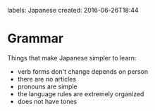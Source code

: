 labels: Japanese
created: 2016-06-26T18:44

# Grammar

Things that make Japanese simpler to learn:

- verb forms don't change depends on person
- there are no articles
- pronouns are simple
- the language rules are extremely organized
- does not have tones
